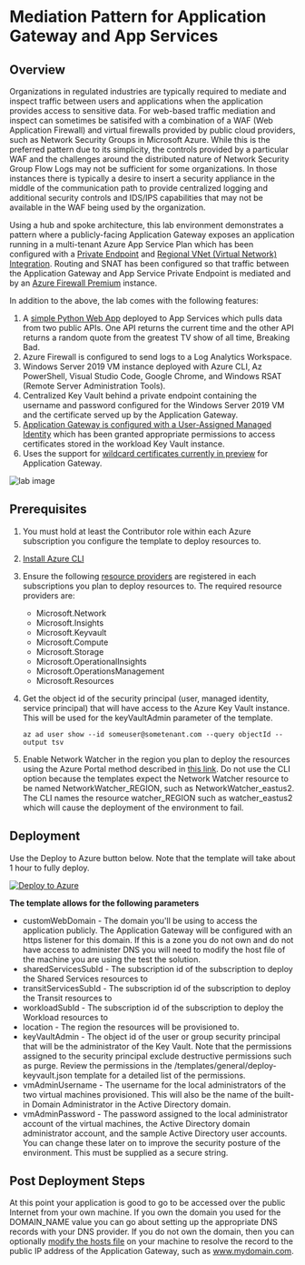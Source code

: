 # Mediation Pattern for Application Gateway and App Services

## Overview
Organizations in regulated industries are typically required to mediate and inspect traffic between users and applications when the application provides access to sensitive data. For web-based traffic mediation and inspect can sometimes be satisifed with a combination of a WAF (Web Application Firewall) and virtual firewalls provided by public cloud providers, such as Network Security Groups in Microsoft Azure. While this is the preferred pattern due to its simplicity, the controls provided by a particular WAF and the challenges around the distributed nature of Network Security Group Flow Logs may not be sufficient for some organizations. In those instances there is typically a desire to insert a security appliance in the middle of the communication path to provide centralized logging and additional security controls and IDS/IPS capabilities that may not be available in the WAF being used by the organization.

Using a hub and spoke architecture, this lab environment demonstrates a pattern where a publicly-facing Application Gateway exposes an application running in a multi-tenant Azure App Service Plan which has been configured with a [Private Endpoint](https://docs.microsoft.com/en-us/azure/private-link/private-endpoint-overview) and [Regional VNet (Virtual Network) Integration](https://docs.microsoft.com/en-us/azure/app-service/web-sites-integrate-with-vnet#regional-vnet-integration). Routing and SNAT has been configured so that traffic between the Application Gateway and App Service Private Endpoint is mediated and by an [Azure Firewall Premium](https://docs.microsoft.com/en-us/azure/firewall/premium-features) instance.

In addition to the above, the lab comes with the following features:

1. A [simple Python Web App](https://github.com/mattfeltonma/python-sample-web-app) deployed to App Services which pulls data from two public APIs. One API returns the current time and the other API returns a random quote from the greatest TV show of all time, Breaking Bad.
2. Azure Firewall is configured to send logs to a Log Analytics Workspace.
3. Windows Server 2019 VM instance deployed with Azure CLI, Az PowerShell, Visual Studio Code, Google Chrome, and Windows RSAT (Remote Server Administration Tools).
4. Centralized Key Vault behind a private endpoint containing the username and password configured for the Windows Server 2019 VM and the certificate served up by the Application Gateway.
5. [Application Gateway is configured with a User-Assigned Managed Identity](https://docs.microsoft.com/en-us/azure/application-gateway/key-vault-certs) which has been granted appropriate permissions to access certificates stored in the workload Key Vault instance.
7. Uses the support for [wildcard certificates currently in preview](https://docs.microsoft.com/en-us/azure/application-gateway/multiple-site-overview#wildcard-host-names-in-listener-preview) for Application Gateway.

![lab image](https://github.com/mattfeltonma/azure-labs/blob/master/app-gw-app-service-pe/images/lab.png)

## Prerequisites
1. You must hold at least the Contributor role within each Azure subscription you configure the template to deploy resources to. 

2. [Install Azure CLI](https://docs.microsoft.com/en-us/cli/azure/install-azure-cli)

3. Ensure the following [resource providers](https://docs.microsoft.com/en-us/azure/azure-resource-manager/management/resource-providers-and-types) are registered in each subscriptions you plan to deploy resources to. The required resource providers are:

    * Microsoft.Network
    * Microsoft.Insights
    * Microsoft.Keyvault
    * Microsoft.Compute
    * Microsoft.Storage
    * Microsoft.OperationalInsights
    * Microsoft.OperationsManagement
    * Microsoft.Resources
    
4. Get the object id of the security principal (user, managed identity, service principal) that will have access to the Azure Key Vault instance. This will be used for the keyVaultAdmin parameter of the template.

    `az ad user show --id someuser@sometenant.com --query objectId --output tsv`

5. Enable Network Watcher in the region you plan to deploy the resources using the Azure Portal method described in [this link](https://docs.microsoft.com/en-us/azure/network-watcher/network-watcher-create#create-a-network-watcher-in-the-portal). Do not use the CLI option because the templates expect the Network Watcher resource to be named NetworkWatcher_REGION, such as NetworkWatcher_eastus2. The CLI names the resource watcher_REGION such as watcher_eastus2 which will cause the deployment of the environment to fail.

## Deployment
Use the Deploy to Azure button below. Note that the template will take about 1 hour to fully deploy. 

[![Deploy to Azure](https://aka.ms/deploytoazurebutton)](https://portal.azure.com/#create/Microsoft.Template/uri/https%3A%2F%2Fraw.githubusercontent.com%2Fmattfeltonma%2Fazure-labs%2Fmaster%2Fapp-gw-app-service-pe%2Fazuredeploy.json)

**The template allows for the following parameters**
* customWebDomain - The domain you'll be using to access the application publicly. The Application Gateway will be configured with an https listener for this domain. If this is a zone you do not own and do not have access to administer DNS you will need to modify the host file of the machine you are using the test the solution.
* sharedServicesSubId - The subscription id of the subscription to deploy the Shared Services resources to
* transitServicesSubId - The subscription id of the subscription to deploy the Transit resources to
* workloadSubId - The subscription id of the subscription to deploy the Workload resources to 
* location - The region the resources will be provisioned to.
* keyVaultAdmin - The object id of the user or group security principal that will be the administrator of the Key Vault. Note that the permissions assigned to the security principal exclude destructive permissions such as purge. Review the permissions in the /templates/general/deploy-keyvault.json template for a detailed list of the permissions.
* vmAdminUsername - The username for the local administrators of the two virtual machines provisioned. This will also be the name of the built-in Domain Administrator in the Active Directory domain.
* vmAdminPassword - The password assigned to the local administrator account of the virtual machines, the Active Directory domain administrator account, and the sample Active Directory user accounts. You can change these later on to improve the security posture of the environment. This must be supplied as a secure string.

## Post Deployment Steps

At this point your application is good to go to be accessed over the public Internet from your own machine. If you own the domain you used for the DOMAIN_NAME value you can go about setting up the appropriate DNS records with your DNS provider. If you do not own the domain, then you can optionally [modify the hosts file](https://www.groovypost.com/howto/edit-hosts-file-windows-10/) on your machine to resolve the record to the public IP address of the Application Gateway, such as www.mydomain.com.


